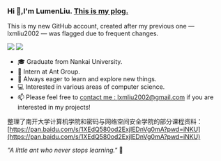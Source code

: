 ### Hi 👋,I'm LumenLiu. [This is my plog.](https://LumenLiu.github.io/)

This is my new GitHub account, created after my previous one — lxmliu2002 — was flagged due to frequent changes.

<p align="left">
  <img src = "https://github-readme-stats.vercel.app/api?username=LumenLiu&show_icons=true&hide_border=true&include_all_commits=true&count_private=true" />
  <img src = "https://github-readme-stats.vercel.app/api/top-langs/?username=LumenLiu&hide_border=true&langs_count=3"/>
</p>

- 🎓 Graduate from Nankai University.
- 💼 Intern at Ant Group.
- 🌱 Always eager to learn and explore new things.
- 💻 Interested in various areas of computer science.
- 📫 Please feel free to [contact me : lxmliu2002@gmail.com](mailto:lxmliu2002@gmail.com) if you are interested in my projects!

整理了南开大学计算机学院和密码与网络空间安全学院的部分课程资料：[https://pan.baidu.com/s/1XEdQ580od2ExjIEDnVg0mA?pwd=iNKU](https://pan.baidu.com/s/1XEdQ580od2ExjIEDnVg0mA?pwd=iNKU)

*"A little ant who never stops learning."* 🐜
